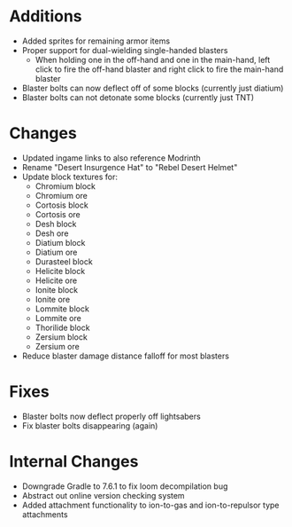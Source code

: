 # Additions

* Added sprites for remaining armor items
* Proper support for dual-wielding single-handed blasters
  * When holding one in the off-hand and one in the main-hand, left click to fire the off-hand blaster and right click
    to fire the main-hand blaster
* Blaster bolts can now deflect off of some blocks (currently just diatium)
* Blaster bolts can not detonate some blocks (currently just TNT)

# Changes

* Updated ingame links to also reference Modrinth
* Rename "Desert Insurgence Hat" to "Rebel Desert Helmet"
* Update block textures for:
  * Chromium block
  * Chromium ore
  * Cortosis block
  * Cortosis ore
  * Desh block
  * Desh ore
  * Diatium block
  * Diatium ore
  * Durasteel block
  * Helicite block
  * Helicite ore
  * Ionite block
  * Ionite ore
  * Lommite block
  * Lommite ore
  * Thorilide block
  * Zersium block
  * Zersium ore
* Reduce blaster damage distance falloff for most blasters

# Fixes

* Blaster bolts now deflect properly off lightsabers
* Fix blaster bolts disappearing (again)

# Internal Changes

* Downgrade Gradle to 7.6.1 to fix loom decompilation bug
* Abstract out online version checking system
* Added attachment functionality to ion-to-gas and ion-to-repulsor type attachments
